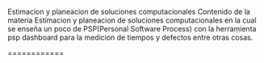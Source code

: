 Estimacion y planeacion de soluciones computacionales
Contenido de la materia Estimacion y planeacion de soluciones computacionales
en la cual se enseña un poco de PSP(Personal Software Process) con la herramienta 
psp dashboard para la medicion de tiempos y defectos entre otras cosas.

============

